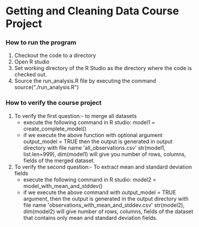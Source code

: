 Getting and Cleaning Data Course Project
========================================

### How to run the program
1. Checkout the code to a directory
2. Open R studio
3. Set working directory of the R Studio as the directory where the code is checked out.
4. Source the run_analysis.R file by executing the command source("./run_analysis.R")

### How to verify the course project
1. To verify the first question:- to merge all datasets
	* execute the following command in R studio: model1 = create_complete_model()
	* if we execute the above function with optional argument output_model = TRUE then the output is generated in output directory with file name 'all_observations.csv' str(model1, list.len=999), dim(model1) will give you number of rows, columns, fields of the merged dataset.
2. To verify the second question:- To extract mean and standard deviation fields
	* execute the following command in R studio: model2 = model_with_mean_and_stddev()
	* if we execute the above command with output_model = TRUE argument, then the output is generated in the output directory with file name 'observations_with_mean_and_stddev.csv' str(model2), dim(model2) will give number of rows, columns, fields of the dataset that contains only mean and standard deviation fields.

